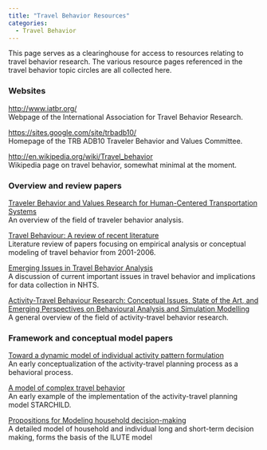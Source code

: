 ```yaml
---
title: "Travel Behavior Resources"
categories:
  - Travel Behavior
---
```


This page serves as a clearinghouse for access to resources relating to travel behavior research. The various resource pages referenced in the travel behavior topic circles are all collected here.

### Websites

<http://www.iatbr.org/>\
Webpage of the International Association for Travel Behavior Research.

<https://sites.google.com/site/trbadb10/>\
Homepage of the TRB ADB10 Traveler Behavior and Values Committee.

<http://en.wikipedia.org/wiki/Travel_behavior>\
Wikipedia page on travel behavior, somewhat minimal at the moment.

### Overview and review papers

[Traveler Behavior and Values Research for Human-Centered Transportation Systems](Traveler_Behavior_and_Values_Research_for_Human_Centered_Transportation_Systems)\
An overview of the field of traveler behavior analysis.

[Travel Behaviour: A review of recent literature](Travel_Behaviour_A_review_of_recent_literature)\
Literature review of papers focusing on empirical analysis or conceptual modeling of travel behavior from 2001-2006.

[Emerging Issues in Travel Behavior Analysis](Emerging_Issues_in_Travel_Behavior_Analysis)\
A discussion of current important issues in travel behavior and implications for data collection in NHTS.

[Activity-Travel Behaviour Research: Conceptual Issues, State of the Art, and Emerging Perspectives on Behavioural Analysis and Simulation Modelling](https://doi.org/10.1080/01441640600858649)\
A general overview of the field of activity-travel behavior research.

### Framework and conceptual model papers

[Toward a dynamic model of individual activity pattern formulation](Toward_a_dynamic_model_of_individual_activity_pattern_formulation)\
An early conceptualization of the activity-travel planning process as a behavioral process.

[A model of complex travel behavior](A_model_of_complex_travel_behavior)\
An early example of the implementation of the activity-travel planning model STARCHILD.

[Propositions for Modeling household decision-making](Propositions_for_Modeling_household_decision_making)\
A detailed model of household and individual long and short-term decision making, forms the basis of the ILUTE model
